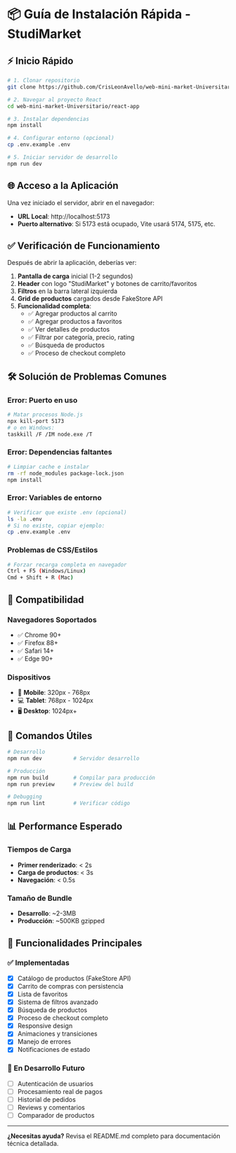 # 📦 Guía de Instalación Rápida - StudiMarket

## ⚡ Inicio Rápido

```bash
# 1. Clonar repositorio
git clone https://github.com/CrisLeonAvello/web-mini-market-Universitario.git

# 2. Navegar al proyecto React
cd web-mini-market-Universitario/react-app

# 3. Instalar dependencias
npm install

# 4. Configurar entorno (opcional)
cp .env.example .env

# 5. Iniciar servidor de desarrollo
npm run dev
```

## 🌐 Acceso a la Aplicación

Una vez iniciado el servidor, abrir en el navegador:
- **URL Local**: http://localhost:5173
- **Puerto alternativo**: Si 5173 está ocupado, Vite usará 5174, 5175, etc.

## ✅ Verificación de Funcionamiento

Después de abrir la aplicación, deberías ver:

1. **Pantalla de carga** inicial (1-2 segundos)
2. **Header** con logo "StudiMarket" y botones de carrito/favoritos
3. **Filtros** en la barra lateral izquierda
4. **Grid de productos** cargados desde FakeStore API
5. **Funcionalidad completa**:
   - ✅ Agregar productos al carrito
   - ✅ Agregar productos a favoritos
   - ✅ Ver detalles de productos
   - ✅ Filtrar por categoría, precio, rating
   - ✅ Búsqueda de productos
   - ✅ Proceso de checkout completo

## 🛠️ Solución de Problemas Comunes

### Error: Puerto en uso
```bash
# Matar procesos Node.js
npx kill-port 5173
# o en Windows:
taskkill /F /IM node.exe /T
```

### Error: Dependencias faltantes
```bash
# Limpiar cache e instalar
rm -rf node_modules package-lock.json
npm install
```

### Error: Variables de entorno
```bash
# Verificar que existe .env (opcional)
ls -la .env
# Si no existe, copiar ejemplo:
cp .env.example .env
```

### Problemas de CSS/Estilos
```bash
# Forzar recarga completa en navegador
Ctrl + F5 (Windows/Linux)
Cmd + Shift + R (Mac)
```

## 📱 Compatibilidad

### Navegadores Soportados
- ✅ Chrome 90+
- ✅ Firefox 88+
- ✅ Safari 14+
- ✅ Edge 90+

### Dispositivos
- 📱 **Mobile**: 320px - 768px
- 💻 **Tablet**: 768px - 1024px
- 🖥️ **Desktop**: 1024px+

## 🔧 Comandos Útiles

```bash
# Desarrollo
npm run dev          # Servidor desarrollo

# Producción
npm run build        # Compilar para producción
npm run preview      # Preview del build

# Debugging
npm run lint         # Verificar código
```

## 📊 Performance Esperado

### Tiempos de Carga
- **Primer renderizado**: < 2s
- **Carga de productos**: < 3s
- **Navegación**: < 0.5s

### Tamaño de Bundle
- **Desarrollo**: ~2-3MB
- **Producción**: ~500KB gzipped

## 🚀 Funcionalidades Principales

### ✅ Implementadas
- [x] Catálogo de productos (FakeStore API)
- [x] Carrito de compras con persistencia
- [x] Lista de favoritos
- [x] Sistema de filtros avanzado
- [x] Búsqueda de productos
- [x] Proceso de checkout completo
- [x] Responsive design
- [x] Animaciones y transiciones
- [x] Manejo de errores
- [x] Notificaciones de estado

### 🚧 En Desarrollo Futuro
- [ ] Autenticación de usuarios
- [ ] Procesamiento real de pagos
- [ ] Historial de pedidos
- [ ] Reviews y comentarios
- [ ] Comparador de productos

---

**¿Necesitas ayuda?** Revisa el README.md completo para documentación técnica detallada.